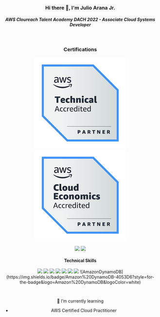 

<h3 align="center">Hi there 👋, I'm Julio Arana Jr.</h3>

<h5 align="center">AWS Cloureach Talent Academy DACH 2022 - Associate Cloud Systems Developer</h5>

&nbsp;

<h3 align="center">Certifications</h3>
<div align="center"><img src=https://github.com/julioaranajr/julioaranajr/blob/main/aws-partner-accreditation-technical-300px.png>
      <img src=https://github.com/julioaranajr/julioaranajr/blob/main/aws-partner-cloud-economics-badge-300px.png><div/>
    

<p align="center">
    <img src=https://img.shields.io/badge/AWS%20Partner-%20__Technical__%20-blue.svg?style=for-the-badge&logo=amazonaws>
    <img src=https://img.shields.io/badge/AWS%20Partner-Cloud__Economics-blue?style=for-the-badge&logo=amazonaws>
    
 
    
    

<h4 align="center">Technical Skills</h4>

<p align="center">
  <img src=https://img.shields.io/badge/html5-%231572B6.svg?style=for-the-badge&logo=html5>
  <img src=https://img.shields.io/badge/css3-%231572B6.svg?style=for-the-badge&logo=css3>
  <img src=https://img.shields.io/badge/python-%231572B6?style=for-the-badge&logo=python> 
  <img src=https://img.shields.io/badge/boto3-%231572B6.svg?style=for-the-badge&logo=amazonaws>
  <img src=https://img.shields.io/badge/boto3-%231572B6.svg?style=for-the-badge&logo=amazonaws>
  <img src=https://img.shields.io/badge/Windows-%231572B6?style=for-the-badge&logo=windows>
  <img src=https://img.shields.io/badge/mysql-%231572B6.svg?style=for-the-badge&logo=mysql>
      ![AmazonDynamoDB](https://img.shields.io/badge/Amazon%20DynamoDB-4053D6?style=for-the-badge&logo=Amazon%20DynamoDB&logoColor=white)
 </p>
 
 &nbsp;

🌱 I’m currently learning
- AWS Certified Cloud Practitioner

<!--
**julioaranajr/julioaranajr** is a ✨ _special_ ✨ repository because its `README.md` (this file) appears on your GitHub profile.

Here are some ideas to get you started:

- 🔭 I’m currently working on ...
- 🌱 I’m currently learning ...
- 👯 I’m looking to collaborate on ...
- 🤔 I’m looking for help with ...
- 💬 Ask me about ...
- 📫 How to reach me: ...
- 😄 Pronouns: ...
- ⚡ Fun fact: ...
-->
